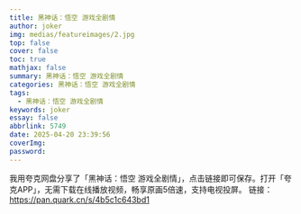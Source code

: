 ```yaml
---
title: ​黑神话：悟空 游戏全剧情
author: joker
img: medias/featureimages/2.jpg
top: false
cover: false
toc: true
mathjax: false
summary: ​黑神话：悟空 游戏全剧情
categories: ​黑神话：悟空 游戏全剧情
tags:
  - ​黑神话：悟空 游戏全剧情
keywords: joker
essay: false
abbrlink: 5749
date: 2025-04-20 23:39:56
coverImg:
password:
---
```


我用夸克网盘分享了「​黑神话：悟空 游戏全剧情」，点击链接即可保存。打开「夸克APP」，无需下载在线播放视频，畅享原画5倍速，支持电视投屏。
链接：https://pan.quark.cn/s/4b5c1c643bd1
